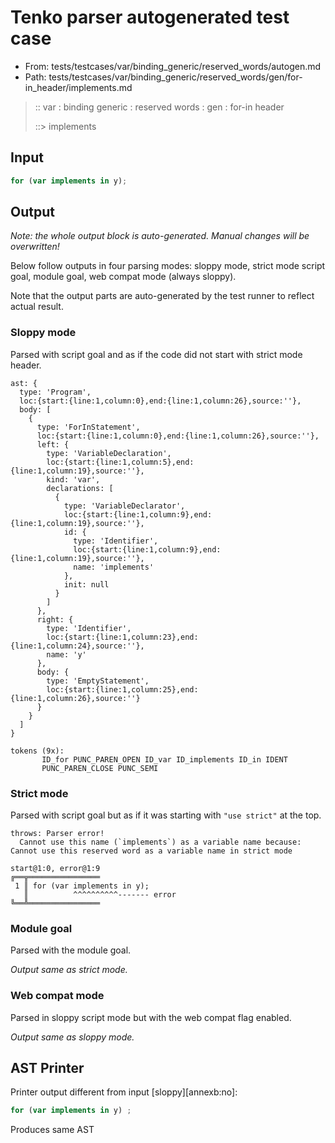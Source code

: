 # Tenko parser autogenerated test case

- From: tests/testcases/var/binding_generic/reserved_words/autogen.md
- Path: tests/testcases/var/binding_generic/reserved_words/gen/for-in_header/implements.md

> :: var : binding generic : reserved words : gen : for-in header
>
> ::> implements

## Input


`````js
for (var implements in y);
`````

## Output

_Note: the whole output block is auto-generated. Manual changes will be overwritten!_

Below follow outputs in four parsing modes: sloppy mode, strict mode script goal, module goal, web compat mode (always sloppy).

Note that the output parts are auto-generated by the test runner to reflect actual result.

### Sloppy mode

Parsed with script goal and as if the code did not start with strict mode header.

`````
ast: {
  type: 'Program',
  loc:{start:{line:1,column:0},end:{line:1,column:26},source:''},
  body: [
    {
      type: 'ForInStatement',
      loc:{start:{line:1,column:0},end:{line:1,column:26},source:''},
      left: {
        type: 'VariableDeclaration',
        loc:{start:{line:1,column:5},end:{line:1,column:19},source:''},
        kind: 'var',
        declarations: [
          {
            type: 'VariableDeclarator',
            loc:{start:{line:1,column:9},end:{line:1,column:19},source:''},
            id: {
              type: 'Identifier',
              loc:{start:{line:1,column:9},end:{line:1,column:19},source:''},
              name: 'implements'
            },
            init: null
          }
        ]
      },
      right: {
        type: 'Identifier',
        loc:{start:{line:1,column:23},end:{line:1,column:24},source:''},
        name: 'y'
      },
      body: {
        type: 'EmptyStatement',
        loc:{start:{line:1,column:25},end:{line:1,column:26},source:''}
      }
    }
  ]
}

tokens (9x):
       ID_for PUNC_PAREN_OPEN ID_var ID_implements ID_in IDENT
       PUNC_PAREN_CLOSE PUNC_SEMI
`````

### Strict mode

Parsed with script goal but as if it was starting with `"use strict"` at the top.

`````
throws: Parser error!
  Cannot use this name (`implements`) as a variable name because: Cannot use this reserved word as a variable name in strict mode

start@1:0, error@1:9
╔══╦════════════════
 1 ║ for (var implements in y);
   ║          ^^^^^^^^^^------- error
╚══╩════════════════

`````


### Module goal

Parsed with the module goal.

_Output same as strict mode._

### Web compat mode

Parsed in sloppy script mode but with the web compat flag enabled.

_Output same as sloppy mode._

## AST Printer

Printer output different from input [sloppy][annexb:no]:

````js
for (var implements in y) ;
````

Produces same AST
